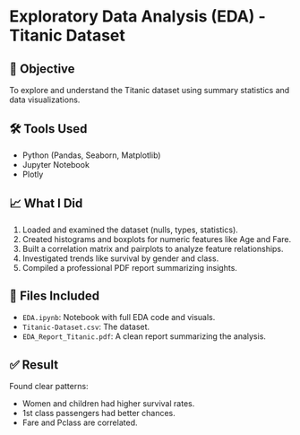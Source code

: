 # Exploratory Data Analysis (EDA) - Titanic Dataset

## 🧠 Objective
To explore and understand the Titanic dataset using summary statistics and data visualizations.

## 🛠️ Tools Used
- Python (Pandas, Seaborn, Matplotlib)
- Jupyter Notebook
- Plotly 

## 📈 What I Did
1. Loaded and examined the dataset (nulls, types, statistics).
2. Created histograms and boxplots for numeric features like Age and Fare.
3. Built a correlation matrix and pairplots to analyze feature relationships.
4. Investigated trends like survival by gender and class.
5. Compiled a professional PDF report summarizing insights.

## 📎 Files Included
- `EDA.ipynb`: Notebook with full EDA code and visuals.
- `Titanic-Dataset.csv`: The dataset.
- `EDA_Report_Titanic.pdf`: A clean report summarizing the analysis.

## ✅ Result
Found clear patterns:
- Women and children had higher survival rates.
- 1st class passengers had better chances.
- Fare and Pclass are correlated.
